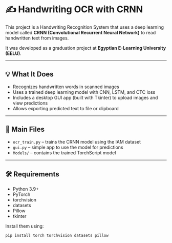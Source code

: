 # ✍️ Handwriting OCR with CRNN

This project is a Handwriting Recognition System that uses a deep learning model called **CRNN (Convolutional Recurrent Neural Network)** to read handwritten text from images.

It was developed as a graduation project at **Egyptian E-Learning University (EELU)**.

---

## 💡 What It Does

- Recognizes handwritten words in scanned images
- Uses a trained deep learning model with CNN, LSTM, and CTC loss
- Includes a desktop GUI app (built with Tkinter) to upload images and view predictions
- Allows exporting predicted text to file or clipboard

---

## 📁 Main Files

- `ocr_train.py` – trains the CRNN model using the IAM dataset
- `gui.py` – simple app to use the model for predictions
- `Models/` – contains the trained TorchScript model

---

## 🛠 Requirements

- Python 3.9+
- PyTorch
- torchvision
- datasets
- Pillow
- tkinter

Install them using:

```bash
pip install torch torchvision datasets pillow
